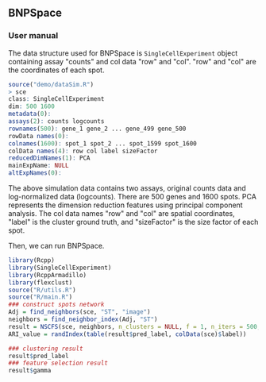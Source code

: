 ## BNPSpace

### User manual

The data structure used for BNPSpace is `SingleCellExperiment` object containing assay "counts" and col data "row" and "col". "row" and "col" are the coordinates of each spot. 

```R
source("demo/dataSim.R")
> sce
class: SingleCellExperiment 
dim: 500 1600 
metadata(0):
assays(2): counts logcounts
rownames(500): gene_1 gene_2 ... gene_499 gene_500
rowData names(0):
colnames(1600): spot_1 spot_2 ... spot_1599 spot_1600
colData names(4): row col label sizeFactor
reducedDimNames(1): PCA
mainExpName: NULL
altExpNames(0):
```

The above simulation data contains two assays, original counts data and log-normalized data (logcounts). There are 500 genes and 1600 spots. PCA represents the dimension reduction features using principal component analysis. The col data names "row" and "col" are spatial coordinates, "label" is the cluster ground truth, and "sizeFactor" is the size factor of each spot.

Then, we can run BNPSpace.

```R
library(Rcpp)
library(SingleCellExperiment)
library(RcppArmadillo)
library(flexclust)
source("R/utils.R")
source("R/main.R")
### construct spots network
Adj = find_neighbors(sce, "ST", "image")
neighbors = find_neighbor_index(Adj, "ST")
result = NSCFS(sce, neighbors, n_clusters = NULL, f = 1, n_iters = 500, seed = 1)
ARI_value = randIndex(table(result$pred_label, colData(sce)$label))

### clustering result
result$pred_label
### feature selection result
result$gamma

```

